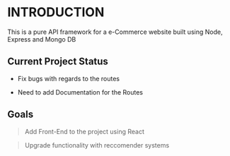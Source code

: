 
# INTRODUCTION

This is a pure API framework for a e-Commerce website built using Node, Express and Mongo DB

## Current Project Status

* Fix bugs with regards to the routes

* Need to add Documentation for the Routes



## Goals


> Add Front-End to the project using React


> Upgrade functionality with reccomender systems 
